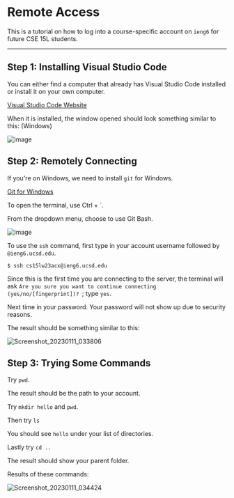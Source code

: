 # Remote Access

This is a tutorial on how to log into a course-specific account on `ieng6` for future CSE 15L students.

---

## Step 1: Installing Visual Studio Code

You can either find a computer that already has Visual Studio Code installed or install it on your own computer.

[Visual Studio Code Website](https://code.visualstudio.com/)

When it is installed, the window opened should look something similar to this: (Windows)

![image](https://user-images.githubusercontent.com/105563729/211946977-3a3f4c1a-543b-4bf5-857e-a643ed0391c4.png)

## Step 2: Remotely Connecting

If you're on Windows, we need to install `git` for Windows. 

[Git for Windows](https://gitforwindows.org/)

To open the terminal, use Ctrl + `.

From the dropdown menu, choose to use Git Bash.

![image](https://user-images.githubusercontent.com/105563729/211947883-70d773eb-986a-4bf9-a141-00edc4410594.png)

To use the `ssh` command, first type in your account username followed by `@ieng6.ucsd.edu`.

```
$ ssh cs15lw23acx@ieng6.ucsd.edu
```

Since this is the first time you are connecting to the server, the terminal will ask `Are you sure you want to continue connecting (yes/no/[fingerprint])? `; type `yes`.

Next time in your password. Your password will not show up due to security reasons.

The result should be something similar to this:

![Screenshot_20230111_033806](https://user-images.githubusercontent.com/105563729/211948466-64726e2d-b149-421a-85c1-4e5ff6064ce2.png)

## Step 3: Trying Some Commands

Try `pwd`.

The result should be the path to your account.

Try `mkdir hello` and `pwd`.

Then try `ls`

You should see `hello` under your list of directories.

Lastly try `cd ..`

The result should show your parent folder.

Results of these commands:

![Screenshot_20230111_034424](https://user-images.githubusercontent.com/105563729/211948818-c8904539-e97d-4008-be42-68165c1c65da.png)
